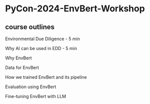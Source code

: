 # PyCon-2024-EnvBert-Workshop

## course outlines

Environmental Due Diligence - 5 min

Why AI can be used in EDD - 5 min

Why EnvBert

Data for EnvBert

How we trained EnvBert and its pipeline

Evaluation using EnvBert

Fine-tuning EnvBert with LLM
